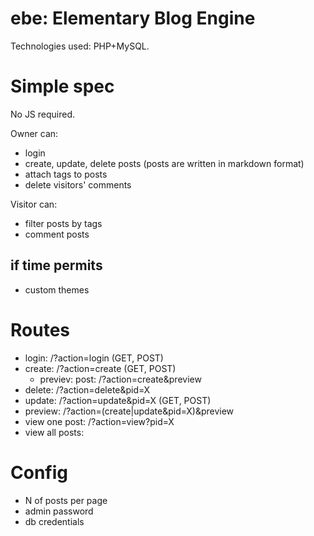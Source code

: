 ebe: Elementary Blog Engine
===========================

Technologies used: PHP+MySQL.

# Simple spec

No JS required.

Owner can:

* login
* create, update, delete posts (posts are written in markdown format)
* attach tags to posts
* delete visitors' comments

Visitor can:

* filter posts by tags
* comment posts

## if time permits

* custom themes

# Routes

* login: /?action=login (GET, POST)
* create: /?action=create (GET, POST)
  * previev: post: /?action=create&preview
* delete: /?action=delete&pid=X
* update: /?action=update&pid=X (GET, POST)
* preview: /?action=(create|update&pid=X)&preview
* view one post: /?action=view?pid=X
* view all posts: 

# Config

* N of posts per page
* admin password
* db credentials